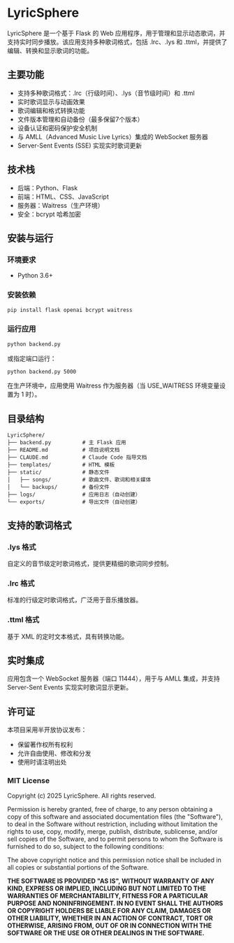 # LyricSphere

LyricSphere 是一个基于 Flask 的 Web 应用程序，用于管理和显示动态歌词，并支持实时同步播放。该应用支持多种歌词格式，包括 .lrc、.lys 和 .ttml，并提供了编辑、转换和显示歌词的功能。

## 主要功能

- 支持多种歌词格式：.lrc（行级时间）、.lys（音节级时间）和 .ttml
- 实时歌词显示与动画效果
- 歌词编辑和格式转换功能
- 文件版本管理和自动备份（最多保留7个版本）
- 设备认证和密码保护安全机制
- 与 AMLL（Advanced Music Live Lyrics）集成的 WebSocket 服务器
- Server-Sent Events (SSE) 实现实时歌词更新

## 技术栈

- 后端：Python、Flask
- 前端：HTML、CSS、JavaScript
- 服务器：Waitress（生产环境）
- 安全：bcrypt 哈希加密

## 安装与运行

### 环境要求

- Python 3.6+

### 安装依赖

```bash
pip install flask openai bcrypt waitress
```

### 运行应用

```bash
python backend.py
```

或指定端口运行：

```bash
python backend.py 5000
```

在生产环境中，应用使用 Waitress 作为服务器（当 USE_WAITRESS 环境变量设置为 1 时）。

## 目录结构

```
LyricSphere/
├── backend.py          # 主 Flask 应用
├── README.md           # 项目说明文档
├── CLAUDE.md           # Claude Code 指导文档
├── templates/          # HTML 模板
├── static/             # 静态文件
│   ├── songs/          # 歌曲文件、歌词和相关媒体
│   └── backups/        # 备份文件
├── logs/               # 应用日志（自动创建）
└── exports/            # 导出文件（自动创建）
```

## 支持的歌词格式

### .lys 格式
自定义的音节级定时歌词格式，提供更精细的歌词同步控制。

### .lrc 格式
标准的行级定时歌词格式，广泛用于音乐播放器。

### .ttml 格式
基于 XML 的定时文本格式，具有转换功能。

## 实时集成

应用包含一个 WebSocket 服务器（端口 11444），用于与 AMLL 集成，并支持 Server-Sent Events 实现实时歌词显示更新。

## 许可证

本项目采用半开放协议发布：

- 保留著作权所有权利
- 允许自由使用、修改和分发
- 使用时请注明出处

### MIT License

Copyright (c) 2025 LyricSphere. All rights reserved.

Permission is hereby granted, free of charge, to any person obtaining a copy
of this software and associated documentation files (the "Software"), to deal
in the Software without restriction, including without limitation the rights
to use, copy, modify, merge, publish, distribute, sublicense, and/or sell
copies of the Software, and to permit persons to whom the Software is
furnished to do so, subject to the following conditions:

The above copyright notice and this permission notice shall be included in all
copies or substantial portions of the Software.

**THE SOFTWARE IS PROVIDED "AS IS", WITHOUT WARRANTY OF ANY KIND, EXPRESS OR
IMPLIED, INCLUDING BUT NOT LIMITED TO THE WARRANTIES OF MERCHANTABILITY,
FITNESS FOR A PARTICULAR PURPOSE AND NONINFRINGEMENT. IN NO EVENT SHALL THE
AUTHORS OR COPYRIGHT HOLDERS BE LIABLE FOR ANY CLAIM, DAMAGES OR OTHER
LIABILITY, WHETHER IN AN ACTION OF CONTRACT, TORT OR OTHERWISE, ARISING FROM,
OUT OF OR IN CONNECTION WITH THE SOFTWARE OR THE USE OR OTHER DEALINGS IN THE
SOFTWARE.**
